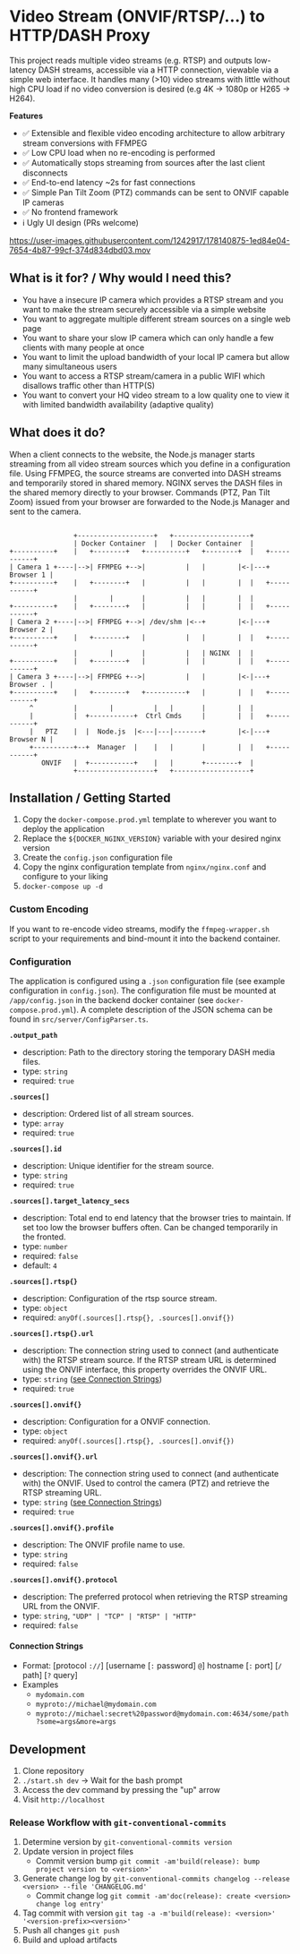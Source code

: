 # Video Stream (ONVIF/RTSP/...) to HTTP/DASH Proxy
This project reads multiple video streams (e.g. RTSP) and outputs low-latency DASH streams, accessible via a HTTP connection, viewable via a simple web interface.
It handles many (>10) video streams with little without high CPU load if no video conversion is desired (e.g 4K -> 1080p or H265 -> H264).

**Features**
- ✅ Extensible and flexible video encoding architecture to allow arbitrary stream conversions with FFMPEG
- ✅ Low CPU load when no re-encoding is performed
- ✅ Automatically stops streaming from sources after the last client disconnects
- ✅ End-to-end latency ~2s for fast connections
- ✅ Simple Pan Tilt Zoom (PTZ) commands can be sent to ONVIF capable IP cameras
- ✅ No frontend framework
- ℹ️ Ugly UI design (PRs welcome)

https://user-images.githubusercontent.com/1242917/178140875-1ed84e04-7654-4b87-99cf-374d834dbd03.mov

## What is it for? / Why would I need this?
- You have a insecure IP camera which provides a RTSP stream and you want to make the stream securely accessible via a simple website
- You want to aggregate multiple different stream sources on a single web page
- You want to share your slow IP camera which can only handle a few clients with many people at once
- You want to limit the upload bandwidth of your local IP camera but allow many simultaneous users
- You want to access a RTSP stream/camera in a public WIFI which disallows traffic other than HTTP(S)
- You want to convert your HQ video stream to a low quality one to view it with limited bandwidth availability (adaptive quality)


## What does it do?
When a client connects to the website, the Node.js manager starts streaming from all video stream sources which you define in a configuration file.
Using FFMPEG, the source streams are converted into DASH streams and temporarily stored in shared memory.
NGINX serves the DASH files in the shared memory directly to your browser.
Commands (PTZ, Pan Tilt Zoom) issued from your browser are forwarded to the Node.js Manager and sent to the camera.

```text

                +-------------------+   +-------------------+
                | Docker Container  |   | Docker Container  |
+----------+    |   +--------+   +----------+   +--------+  |   +-----------+
| Camera 1 +----|-->| FFMPEG +-->|          |   |        |<-|---+ Browser 1 |
+----------+    |   +--------+   |          |   |        |  |   +-----------+
                |        |       |          |   |        |  |
+----------+    |   +--------+   |          |   |        |  |   +-----------+
| Camera 2 +----|-->| FFMPEG +-->| /dev/shm |<--+        |<-|---+ Browser 2 |
+----------+    |   +--------+   |          |   |        |  |   +-----------+
                |        |       |          |   | NGINX  |  |
+----------+    |   +--------+   |          |   |        |  |   +-----------+
| Camera 3 +----|-->| FFMPEG +-->|          |   |        |<-|---+ Browser . |
+----------+    |   +--------+   +----------+   |        |  |   +-----------+
     ^          |        |          |   |       |        |  |
     |          |  +-----------+  Ctrl Cmds     |        |  |   +-----------+
     |   PTZ    |  |  Node.js  |<---|---|-------+        |<-|---+ Browser N |
     +----------+--+  Manager  |    |   |       |        |  |   +-----------+
        ONVIF   |  +-----------+    |   |       +--------+  |
                +-------------------+   +-------------------+

```

## Installation / Getting Started
1. Copy the `docker-compose.prod.yml` template to wherever you want to deploy the application
1. Replace the `${DOCKER_NGINX_VERSION}` variable with your desired nginx version
1. Create the `config.json` configuration file
1. Copy the nginx configuration template from `nginx/nginx.conf` and configure to your liking
1. `docker-compose up -d`

### Custom Encoding
If you want to re-encode video streams, modify the `ffmpeg-wrapper.sh` script to your requirements and bind-mount it into the backend container.

### Configuration
The application is configured using a `.json` configuration file (see example configuration in `config.json`).
The configuration file must be mounted at `/app/config.json` in the backend docker container (see `docker-compose.prod.yml`).
A complete description of the JSON schema can be found in `src/server/ConfigParser.ts`.

**`.output_path`**
- description: Path to the directory storing the temporary DASH media files.
- type: `string`
- required: `true`

**`.sources[]`**
- description: Ordered list of all stream sources.
- type: `array`
- required: `true`

**`.sources[].id`**
- description: Unique identifier for the stream source.
- type: `string`
- required: `true`

**`.sources[].target_latency_secs`**
- description: Total end to end latency that the browser tries to maintain. If set too low the browser buffers often. Can be changed temporarily in the fronted.
- type: `number`
- required: `false`
- default: `4`

**`.sources[].rtsp{}`**
- description: Configuration of the rtsp source stream.
- type: `object`
- required: `anyOf(.sources[].rtsp{}, .sources[].onvif{})`

**`.sources[].rtsp{}.url`**
- description: The connection string used to connect (and authenticate with) the RTSP stream source. If the RTSP stream URL is determined using the ONVIF interface, this property overrides the ONVIF URL.
- type: `string` ([see Connection Strings](#connection-strings))
- required: `true`

**`.sources[].onvif{}`**
- description: Configuration for a ONVIF connection.
- type: `object`
- required: `anyOf(.sources[].rtsp{}, .sources[].onvif{})`

**`.sources[].onvif{}.url`**
- description: The connection string used to connect (and authenticate with) the ONVIF. Used to control the camera (PTZ) and retrieve the RTSP streaming URL.
- type: `string` ([see Connection Strings](#connection-strings))
- required: `true`

**`.sources[].onvif{}.profile`**
- description: The ONVIF profile name to use.
- type: `string`
- required: `false`

**`.sources[].onvif{}.protocol`**
- description: The preferred protocol when retrieving the RTSP streaming URL from the ONVIF.
- type: `string`, `"UDP" | "TCP" | "RTSP" | "HTTP"`
- required: `false`


#### Connection Strings
- Format: [protocol `://`] [username [`:` password] `@`] hostname [`:` port] [`/` path] [`?` query]
- Examples
  - `mydomain.com`
  - `myproto://michael@mydomain.com`
  - `myproto://michael:secret%20password@mydomain.com:4634/some/path?some=args&more=args`


## Development
1. Clone repository
1. `./start.sh dev` -> Wait for the bash prompt
1. Access the dev command by pressing the "up" arrow
1. Visit `http://localhost`

### Release Workflow with `git-conventional-commits`
1. Determine version by `git-conventional-commits version`
1. Update version in project files
   * Commit version bump `git commit -am'build(release): bump project version to <version>'`
1. Generate change log by `git-conventional-commits changelog --release  <version> --file 'CHANGELOG.md'`
   * Commit change log `git commit -am'doc(release): create <version> change log entry'`
1. Tag commit with version `git tag -a -m'build(release): <version>' '<version-prefix><version>'`
1. Push all changes `git push`
1. Build and upload artifacts
